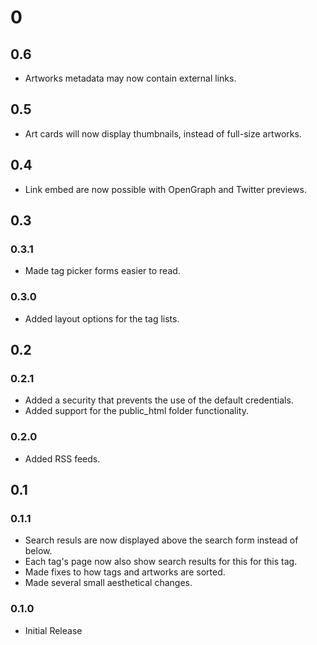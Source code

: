 # 0
## 0.6
- Artworks metadata may now contain external links.

## 0.5
- Art cards will now display thumbnails, instead of full-size artworks.

## 0.4
- Link embed are now possible with OpenGraph and Twitter previews.

## 0.3
### 0.3.1
- Made tag picker forms easier to read.

### 0.3.0
- Added layout options for the tag lists.

## 0.2
### 0.2.1
- Added a security that prevents the use of the default credentials.
- Added support for the public_html folder functionality.

### 0.2.0
- Added RSS feeds.

## 0.1
### 0.1.1
- Search resuls are now displayed above the search form instead of below.
- Each tag's page now also show search results for this for this tag.
- Made fixes to how tags and artworks are sorted.
- Made several small aesthetical changes.

### 0.1.0
- Initial Release
